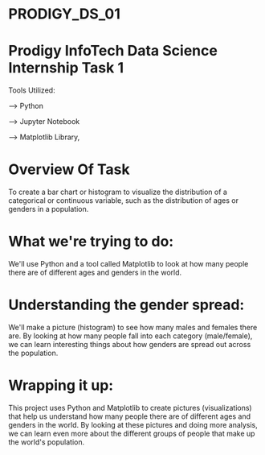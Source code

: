 # PRODIGY_DS_01
# Prodigy InfoTech Data Science Internship Task 1
Tools Utilized:

--> Python


--> Jupyter Notebook


--> Matplotlib Library,

# Overview Of Task


To create a bar chart or histogram to visualize the distribution of a categorical or continuous variable, such as the distribution of ages or genders in a population.


# What we're trying to do:


We'll use Python and a tool called Matplotlib to look at how many people there are of different ages and genders in the world.



# Understanding the gender spread:


We'll make a picture (histogram) to see how many males and females there are.
By looking at how many people fall into each category (male/female), we can learn interesting things about how genders are spread out across the population.



# Wrapping it up:


This project uses Python and Matplotlib to create pictures (visualizations) that help us understand how many people there are of different ages and genders in the world.
By looking at these pictures and doing more analysis, we can learn even more about the different groups of people that make up the world's population.
